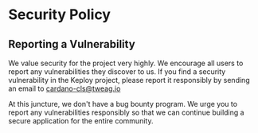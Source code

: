 # Security Policy

## Reporting a Vulnerability

We value security for the project very highly. We encourage all users to report any vulnerabilities they discover to us. If you find a security vulnerability in the Keploy project, please report it responsibly by sending an email to [cardano-cls@tweag.io](mailto:cardano-cls@tweag.io)

At this juncture, we don't have a bug bounty program. We urge you to report any vulnerabilities responsibly so that we can continue building a secure application for the entire community.